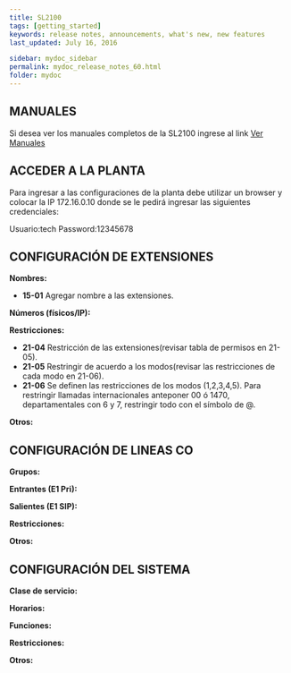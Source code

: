 ```yaml
---
title: SL2100
tags: [getting_started]
keywords: release notes, announcements, what's new, new features
last_updated: July 16, 2016

sidebar: mydoc_sidebar
permalink: mydoc_release_notes_60.html
folder: mydoc
---
```


## MANUALES
Si desea ver los manuales completos de la SL2100 ingrese al link [Ver Manuales](https://drive.google.com/drive/folders/12A8vo8xROqJdaGIwD6x4NSJPwsDGlLmt?usp=sharing "Manuales SL2100")

## ACCEDER A LA PLANTA
Para ingresar a las configuraciones de la planta debe utilizar un browser y colocar la IP 172.16.0.10 donde se le pedirá ingresar las siguientes credenciales:

Usuario:tech
Password:12345678

## CONFIGURACIÓN DE EXTENSIONES
**Nombres:**
*  **15-01** Agregar nombre a las extensiones.

**Números (físicos/IP):**

**Restricciones:**

*  **21-04** Restricción de las extensiones(revisar tabla de permisos en 21-05).
*  **21-05** Restringir de acuerdo a los modos(revisar las restricciones de cada modo en 21-06).
*  **21-06** Se definen las restricciones de los modos (1,2,3,4,5). Para restringir llamadas internacionales anteponer 00 ó 1470, departamentales con 6 y 7, restringir todo con el símbolo de @.

**Otros:**

## CONFIGURACIÓN DE LINEAS CO

**Grupos:**

**Entrantes (E1 Pri):**

**Salientes (E1 SIP):**

**Restricciones:**

**Otros:**


## CONFIGURACIÓN DEL SISTEMA

**Clase de servicio:**

**Horarios:**

**Funciones:**

**Restricciones:**

**Otros:**
